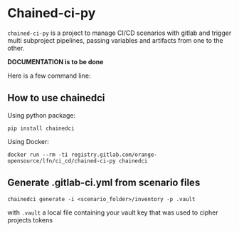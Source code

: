 # Chained-ci-py

`chained-ci-py` is a project to manage CI/CD scenarios with gitlab and
trigger multi subproject pipelines, passing variables and artifacts from
one to the other.

**DOCUMENTATION is to be done**

Here is a few command line:

## How to use chainedci

Using python package:
```
pip install chainedci
```

Using Docker:
```
docker run --rm -ti registry.gitlab.com/orange-opensource/lfn/ci_cd/chained-ci-py chainedci
```

## Generate .gitlab-ci.yml from scenario files

```
chainedci generate -i <scenario_folder>/inventory -p .vault
```

with `.vault` a local file containing your vault key that was used to cipher projects tokens
